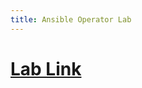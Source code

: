 ```yaml
---
title: Ansible Operator Lab
---
```


# [Lab Link](https://github.com/k8s-operators-over-ez/k8s-operators-over-ez.labs/tree/main/ansible-operator-labs/001)
